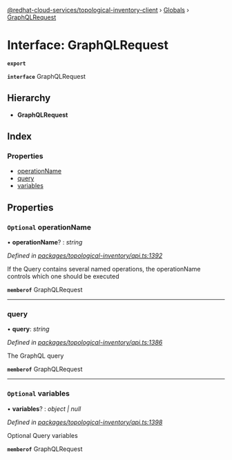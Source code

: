 [@redhat-cloud-services/topological-inventory-client](../README.md) › [Globals](../globals.md) › [GraphQLRequest](graphqlrequest.md)

# Interface: GraphQLRequest

**`export`** 

**`interface`** GraphQLRequest

## Hierarchy

* **GraphQLRequest**

## Index

### Properties

* [operationName](graphqlrequest.md#optional-operationname)
* [query](graphqlrequest.md#query)
* [variables](graphqlrequest.md#optional-variables)

## Properties

### `Optional` operationName

• **operationName**? : *string*

*Defined in [packages/topological-inventory/api.ts:1392](https://github.com/fhlavac/javascript-clients/blob/master/packages/topological-inventory/api.ts#L1392)*

If the Query contains several named operations, the operationName controls which one should be executed

**`memberof`** GraphQLRequest

___

###  query

• **query**: *string*

*Defined in [packages/topological-inventory/api.ts:1386](https://github.com/fhlavac/javascript-clients/blob/master/packages/topological-inventory/api.ts#L1386)*

The GraphQL query

**`memberof`** GraphQLRequest

___

### `Optional` variables

• **variables**? : *object | null*

*Defined in [packages/topological-inventory/api.ts:1398](https://github.com/fhlavac/javascript-clients/blob/master/packages/topological-inventory/api.ts#L1398)*

Optional Query variables

**`memberof`** GraphQLRequest
